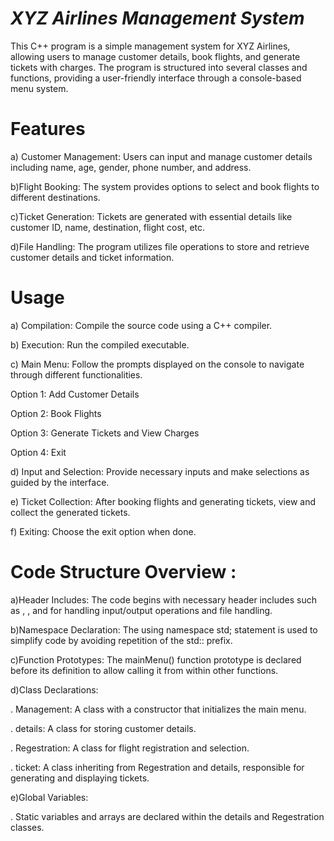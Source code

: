 # ***XYZ Airlines Management System***

This C++ program is a simple management system for XYZ Airlines, allowing users to manage customer details, book flights, and generate tickets with charges. The program is structured into several classes and functions, providing a user-friendly interface through a console-based menu system.

# **Features**

a) Customer Management: Users can input and manage customer details including name, age, gender, phone number, and address.

b)Flight Booking: The system provides options to select and book flights to different destinations.

c)Ticket Generation: Tickets are generated with essential details like customer ID, name, destination, flight cost, etc.

d)File Handling: The program utilizes file operations to store and retrieve customer details and ticket information.

# **Usage**

a) Compilation: Compile the source code using a C++ compiler.

b) Execution: Run the compiled executable.

c) Main Menu: Follow the prompts displayed on the console to navigate through different functionalities.

Option 1: Add Customer Details

Option 2: Book Flights

Option 3: Generate Tickets and View Charges

Option 4: Exit

d) Input and Selection: Provide necessary inputs and make selections as guided by the interface.

e) Ticket Collection: After booking flights and generating tickets, view and collect the generated tickets.

f) Exiting: Choose the exit option when done.

# **Code Structure Overview** :

a)Header Includes: The code begins with necessary header includes such as <iostream>, <fstream>, and <iomanip> for handling input/output operations and file handling.

b)Namespace Declaration: The using namespace std; statement is used to simplify code by avoiding repetition of the std:: prefix.

c)Function Prototypes: The mainMenu() function prototype is declared before its definition to allow calling it from within other functions.

d)Class Declarations:

   . Management: A class with a constructor that initializes the main menu.

   . details: A class for storing customer details.

   . Regestration: A class for flight registration and selection.

   . ticket: A class inheriting from Regestration and details, responsible for generating and displaying tickets.

e)Global Variables:

  . Static variables and arrays are declared within the details and Regestration classes.
